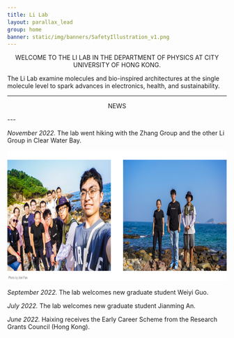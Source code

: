 ```yaml
---
title: Li Lab
layout: parallax_lead
group: home
banner: static/img/banners/SafetyIllustration_v1.png
---
```


<p align="center">WELCOME TO THE LI LAB IN THE DEPARTMENT OF PHYSICS AT CITY UNIVERSITY OF HONG KONG.
</p>

The Li Lab examine molecules and bio-inspired architectures at the single molecule level to spark advances in electronics, health, and sustainability.

---
<p align="center"> NEWS </p>
---

*November 2022.*
The lab went hiking with the Zhang Group and the other Li Group in Clear Water Bay.

<p align="center">
    <img height="300px" src="static/img/news/hiking2022Nov.jpg" alt="2022 Nov hiking">
</p>


*September 2022.*
The lab welcomes new graduate student Weiyi Guo.


*July 2022.*
The lab welcomes new graduate student Jianming An.


*June 2022.*
Haixing receives the Early Career Scheme from the Research Grants Council (Hong Kong).
